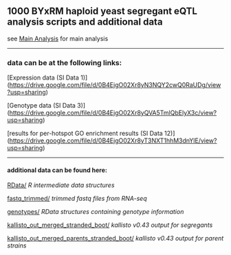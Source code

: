 ## 1000 BYxRM haploid yeast segregant eQTL analysis scripts and additional data ##
see [Main Analysis](code/eQTL_BYxRM1000_stranded.R) for main analysis
___

### data can be at the following links: ###


[Expression data (SI Data 1)] (https://drive.google.com/file/d/0B4EjgO02Xr8yN3NQY2cwQ0RaUDg/view?usp=sharing)

[Genotype data (SI Data 3)] (https://drive.google.com/file/d/0B4EjgO02Xr8yQVA5TmlQbElyX3c/view?usp=sharing)

[results for per-hotspot GO enrichment results (SI Data 12)] (https://drive.google.com/file/d/0B4EjgO02Xr8yT3NXT1hhM3dnYlE/view?usp=sharing)

___

#### additional data can be found here: ####

[RData/](https://drive.google.com/folderview?id=0ByJ-NQ1MGtWIUk9KRV9xNHJ6U1k) *R intermediate data structures*
<!---
[fastq/](https://drive.google.com/folderview?id=0ByJ-NQ1MGtWIOW9MNVdNWHppQjA) *fastq files from RNA-seq*
-->
[fastq_trimmed/](https://drive.google.com/open?id=0ByJ-NQ1MGtWIOXhQcVRwOUx4SE0) *trimmed fastq files from RNA-seq*

[genotypes/](https://drive.google.com/open?id=0ByJ-NQ1MGtWIaHRzUWZ6Z1VzZWM) *RData structures containing genotype information*


[kallisto_out_merged_stranded_boot/](https://drive.google.com/open?id=0ByJ-NQ1MGtWIVklKRXZWU0J2M2s) *kallisto v0.43 output for segregants*

[kallisto_out_merged_parents_stranded_boot/](https://drive.google.com/open?id=0ByJ-NQ1MGtWIdTRtd19kTVhYZUE) *kallisto v0.43 output for parent strains*


<!---
[star_out/](https://drive.google.com/open?id=0ByJ-NQ1MGtWIZkNhLWo1b1pVRFE) *RNA-seq genome and transcriptome alignments using STAR (segregants)*

[star_out_parents/](https://drive.google.com/open?id=0ByJ-NQ1MGtWIdlJZcmVockxHQWcR) *RNA-seq genome and transcriptome alignments using STAR (parents)*
-->
